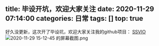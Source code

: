 title: 毕设开坑，欢迎大家关注
date: 2020-11-29 07:14:00
categories: 日常
tags: []
top: true
---
好久没更新，这次开了毕设坑，欢迎大家关注我的github项目：
[SSVIO][1]
![2020-11-29 15-12-45 的屏幕截图.png][2]


  [1]: https://github.com/StarRealMan/SSVIO
  [2]: /old_images/2020/11/1735837242.png
